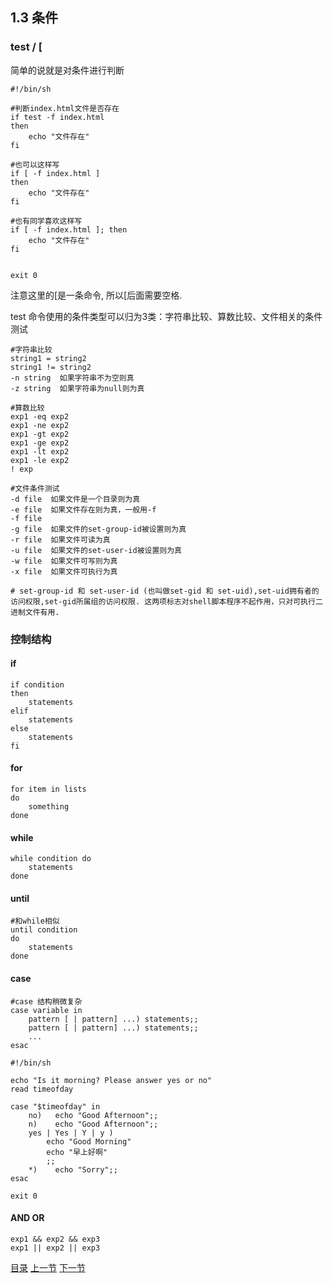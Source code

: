 ## 1.3 条件

### test / [

简单的说就是对条件进行判断

```
#!/bin/sh

#判断index.html文件是否存在
if test -f index.html
then
    echo "文件存在"
fi

#也可以这样写
if [ -f index.html ]
then
    echo "文件存在"
fi

#也有同学喜欢这样写
if [ -f index.html ]; then
    echo "文件存在"
fi


exit 0

```
注意这里的[是一条命令, 所以[后面需要空格.

test 命令使用的条件类型可以归为3类：字符串比较、算数比较、文件相关的条件测试

```
#字符串比较
string1 = string2   
string1 != string2
-n string  如果字符串不为空则真
-z string  如果字符串为null则为真

#算数比较
exp1 -eq exp2
exp1 -ne exp2
exp1 -gt exp2
exp1 -ge exp2
exp1 -lt exp2
exp1 -le exp2
! exp

#文件条件测试
-d file  如果文件是一个目录则为真
-e file  如果文件存在则为真，一般用-f
-f file
-g file  如果文件的set-group-id被设置则为真
-r file  如果文件可读为真
-u file  如果文件的set-user-id被设置则为真
-w file  如果文件可写则为真
-x file  如果文件可执行为真

# set-group-id 和 set-user-id (也叫做set-gid 和 set-uid),set-uid拥有者的访问权限,set-gid所属组的访问权限. 这两项标志对shell脚本程序不起作用，只对可执行二进制文件有用.
```

### 控制结构

#### if

```
if condition
then
    statements
elif
    statements
else
    statements
fi
```

#### for

```
for item in lists
do
    something
done
```

#### while

```
while condition do
    statements
done
```

#### until

```
#和while相似
until condition
do
    statements
done
```

#### case

```
#case 结构稍微复杂
case variable in
    pattern [ | pattern] ...) statements;;
    pattern [ | pattern] ...) statements;;
    ...
esac
```

```
#!/bin/sh

echo "Is it morning? Please answer yes or no"
read timeofday

case "$timeofday" in
    no)   echo "Good Afternoon";;
    n)    echo "Good Afternoon";;
    yes | Yes | Y | y )
        echo "Good Morning"
        echo "早上好啊"
        ;;
    *)    echo "Sorry";;
esac

exit 0

```

#### AND OR

```
exp1 && exp2 && exp3
exp1 || exp2 || exp3
``` 


[目录](README.md)
[上一节](1.2.md)
[下一节](1.4.md)
